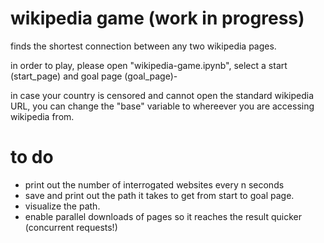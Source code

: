 # wikipedia game (work in progress)
finds the shortest connection between any two wikipedia pages.

in order to play, please open "wikipedia-game.ipynb", select a start (start_page) and goal page (goal_page)-

in case your country is censored and cannot open the standard wikipedia URL, you can change the "base" variable to whereever you are accessing wikipedia from.

# to do
- print out the number of interrogated websites every n seconds
- save and print out the path it takes to get from start to goal page.
- visualize the path.
- enable parallel downloads of pages so it reaches the result quicker (concurrent requests!)
